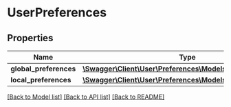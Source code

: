 # UserPreferences

## Properties
Name | Type | Description | Notes
------------ | ------------- | ------------- | -------------
**global_preferences** | [**\Swagger\Client\User\Preferences\Models\GlobalPreference[]**](GlobalPreference.md) |  | [optional] 
**local_preferences** | [**\Swagger\Client\User\Preferences\Models\LocalPreference[]**](LocalPreference.md) |  | [optional] 

[[Back to Model list]](../README.md#documentation-for-models) [[Back to API list]](../README.md#documentation-for-api-endpoints) [[Back to README]](../README.md)


